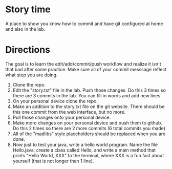 # Story time

A place to show you know how to commit and have git configured at home and also in the lab.

# Directions
The goal is to learn the edit/add/commit/push workflow and realize it isn't that bad after some practice.
Make sure all of your commit messsage reflect what step you are doing.

1. Clone the repo.
2. Edit the "story.txt" file in the lab. Push those changes. Do this 3 times so there are 3 commits in the lab. You can fill in words and add new lines. 
3. On your personal device clone the repo.
4. Make an addition to the story.txt file on the git website. There should be this one commit from the web interface, but no more.
5. Pull those changes onto your personal device.
6. Make more changes on your personal device and push them to github. Do this 2 times so there are 2 more commits (6 total commits you made)
7. All of the "madlibs" style placeholders should be replaced when you are done.
8. Now just to test your java, write a hello world program. Name the file Hello.java, create a class called Hello, and write a main method that prints "Hello World, XXX" to the terminal, where XXX is a fun fact about yourself (that is not longer than 1 line).
